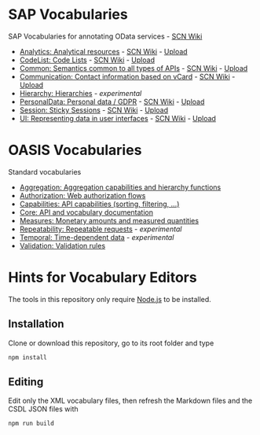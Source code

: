 # SAP Vocabularies
SAP Vocabularies for annotating OData services - [SCN Wiki](https://wiki.scn.sap.com/wiki/display/EmTech/OData+4.0+Vocabularies)
* [Analytics: Analytical resources](Analytics.md) - [SCN Wiki](https://wiki.scn.sap.com/wiki/x/gwWKGw) - [Upload](https://wiki.scn.sap.com/wiki/pages/viewpageattachments.action?pageId=462030211)
* [CodeList: Code Lists](CodeList.md) - [SCN Wiki](https://wiki.scn.sap.com/wiki/x/s4k7Hw) - [Upload](https://wiki.scn.sap.com/wiki/pages/viewpageattachments.action?pageId=523995571)
* [Common: Semantics common to all types of APIs](Common.md) - [SCN Wiki](https://wiki.scn.sap.com/wiki/x/vh_7Gg) - [Upload](https://wiki.scn.sap.com/wiki/pages/viewpageattachments.action?pageId=448470974)
* [Communication: Contact information based on vCard](Communication.md) - [SCN Wiki](https://wiki.scn.sap.com/wiki/x/ux_7Gg) - [Upload](https://wiki.scn.sap.com/wiki/pages/viewpageattachments.action?pageId=448470971)
* [Hierarchy: Hierarchies](Hierarchy.md) - *experimental*
* [PersonalData: Personal data / GDPR](PersonalData.md) - [SCN Wiki](https://wiki.scn.sap.com/wiki/x/tQGXHQ) - [Upload](https://wiki.scn.sap.com/wiki/pages/viewpageattachments.action?pageId=496435637)
* [Session: Sticky Sessions](Session.md) - [SCN Wiki](https://wiki.scn.sap.com/wiki/x/BIB6Hw) - [Upload](https://wiki.scn.sap.com/wiki/pages/viewpageattachments.action?pageId=528121860)
* [UI: Representing data in user interfaces](UI.md) - [SCN Wiki](https://wiki.scn.sap.com/wiki/x/uB_7Gg) - [Upload](https://wiki.scn.sap.com/wiki/pages/viewpageattachments.action?pageId=448470968)


# OASIS Vocabularies
Standard vocabularies
* [Aggregation: Aggregation capabilities and hierarchy functions](https://github.com/oasis-tcs/odata-vocabularies/blob/master/vocabularies/Org.OData.Aggregation.V1.md)
* [Authorization: Web authorization flows](https://github.com/oasis-tcs/odata-vocabularies/blob/master/vocabularies/Org.OData.Authorization.V1.md)
* [Capabilities: API capabilities (sorting, filtering, ...)](https://github.com/oasis-tcs/odata-vocabularies/blob/master/vocabularies/Org.OData.Capabilities.V1.md)
* [Core: API and vocabulary documentation](https://github.com/oasis-tcs/odata-vocabularies/blob/master/vocabularies/Org.OData.Core.V1.md)
* [Measures: Monetary amounts and measured quantities](https://github.com/oasis-tcs/odata-vocabularies/blob/master/vocabularies/Org.OData.Measures.V1.md)
* [Repeatability: Repeatable requests](https://github.com/oasis-tcs/odata-vocabularies/blob/master/vocabularies/Org.OData.Repeatability.V1.md)  - *experimental*
* [Temporal: Time-dependent data](https://github.com/oasis-tcs/odata-vocabularies/blob/master/vocabularies/Org.OData.Temporal.V1.md)  - *experimental*
* [Validation: Validation rules](https://github.com/oasis-tcs/odata-vocabularies/blob/master/vocabularies/Org.OData.Validation.V1.md)


# Hints for Vocabulary Editors

The tools in this repository only require [Node.js](https://nodejs.org/) to be installed.

## Installation

Clone or download this repository, go to its root folder and type
```sh
npm install
```

## Editing

Edit only the XML vocabulary files, then refresh the Markdown files and the CSDL JSON files with
```sh
npm run build
```
